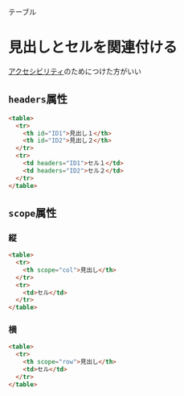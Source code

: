 テーブル
# 見出しとセルを関連付ける
[アクセシビリティ](アクセシビリティ.md)のためにつけた方がいい

## ```headers```属性
```html
<table>
  <tr>
    <th id="ID1">見出し１</th>
    <th id="ID2">見出し２</th>
  </tr>
  <tr>
    <td headers="ID1">セル１</td>
    <td headers="ID2">セル２</td>
  </tr>
</table>
```

## ```scope```属性
### 縦
```html
<table>
  <tr>
    <th scope="col">見出し</th>
  </tr>
  <tr>
    <td>セル</td>
  </tr>
</table>
```

### 横
```html
<table>
  <tr>
    <th scope="row">見出し</th>
    <td>セル</td>
  </tr>
</table>
```
